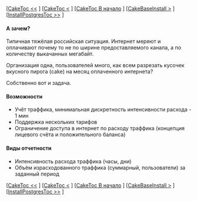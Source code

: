 [[CakeToc <<](.md) ] [[CakeToc <](.md) ] [[CakeToc В начало](.md) ] [[CakeBaseInstall >](.md) ] [[InstallPostgresToc >>](.md) ]

#### А зачем? ####

Типичная тяжёлая российская ситуация. Интернет меряют и оплачивают почему то не по ширине предоставляемого канала, а по количеству выкачанных мегабайт.

Организация одна, пользователей много, как всем разрезать кусочек вкусного пирога (cake) на месяц оплаченного интернета?

Собственно вот и задача.

#### Возможности ####
  * Учёт траффика, минимальная дискретность интенсивности расхода - 1 мин
  * Поддержка нескольких тарифов
  * Ограничение доступа в интернет по расходу траффика (концепция лицевого счёта и положительного баланса)

#### Виды отчетности ####
  * Интенсивность расхода траффика (часы, дни)
  * Объём израсходованного траффика (суммарный, пользователи) за заданный период

[[CakeToc <<](.md) ] [[CakeToc <](.md) ] [[CakeToc В начало](.md) ] [[CakeBaseInstall >](.md) ] [[InstallPostgresToc >>](.md) ]